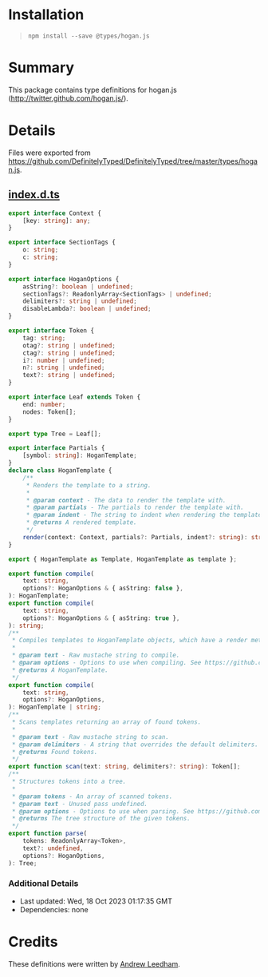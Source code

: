 # Installation
> `npm install --save @types/hogan.js`

# Summary
This package contains type definitions for hogan.js (http://twitter.github.com/hogan.js/).

# Details
Files were exported from https://github.com/DefinitelyTyped/DefinitelyTyped/tree/master/types/hogan.js.
## [index.d.ts](https://github.com/DefinitelyTyped/DefinitelyTyped/tree/master/types/hogan.js/index.d.ts)
````ts
export interface Context {
    [key: string]: any;
}

export interface SectionTags {
    o: string;
    c: string;
}

export interface HoganOptions {
    asString?: boolean | undefined;
    sectionTags?: ReadonlyArray<SectionTags> | undefined;
    delimiters?: string | undefined;
    disableLambda?: boolean | undefined;
}

export interface Token {
    tag: string;
    otag?: string | undefined;
    ctag?: string | undefined;
    i?: number | undefined;
    n?: string | undefined;
    text?: string | undefined;
}

export interface Leaf extends Token {
    end: number;
    nodes: Token[];
}

export type Tree = Leaf[];

export interface Partials {
    [symbol: string]: HoganTemplate;
}
declare class HoganTemplate {
    /**
     * Renders the template to a string.
     *
     * @param context - The data to render the template with.
     * @param partials - The partials to render the template with.
     * @param indent - The string to indent when rendering the template.
     * @returns A rendered template.
     */
    render(context: Context, partials?: Partials, indent?: string): string;
}

export { HoganTemplate as Template, HoganTemplate as template };

export function compile(
    text: string,
    options?: HoganOptions & { asString: false },
): HoganTemplate;
export function compile(
    text: string,
    options?: HoganOptions & { asString: true },
): string;
/**
 * Compiles templates to HoganTemplate objects, which have a render method.
 *
 * @param text - Raw mustache string to compile.
 * @param options - Options to use when compiling. See https://github.com/twitter/hogan.js#compilation-options.
 * @returns A HoganTemplate.
 */
export function compile(
    text: string,
    options?: HoganOptions,
): HoganTemplate | string;
/**
 * Scans templates returning an array of found tokens.
 *
 * @param text - Raw mustache string to scan.
 * @param delimiters - A string that overrides the default delimiters. Example: "<% %>".
 * @returns Found tokens.
 */
export function scan(text: string, delimiters?: string): Token[];
/**
 * Structures tokens into a tree.
 *
 * @param tokens - An array of scanned tokens.
 * @param text - Unused pass undefined.
 * @param options - Options to use when parsing. See https://github.com/twitter/hogan.js#compilation-options.
 * @returns The tree structure of the given tokens.
 */
export function parse(
    tokens: ReadonlyArray<Token>,
    text?: undefined,
    options?: HoganOptions,
): Tree;

````

### Additional Details
 * Last updated: Wed, 18 Oct 2023 01:17:35 GMT
 * Dependencies: none

# Credits
These definitions were written by [Andrew Leedham](https://github.com/AndrewLeedham).
